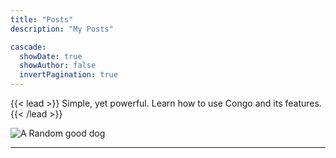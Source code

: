 ```yaml
---
title: "Posts"
description: "My Posts"

cascade:
  showDate: true
  showAuthor: false
  invertPagination: true
---
```


{{< lead >}}
Simple, yet powerful. Learn how to use Congo and its features.
{{< /lead >}}

![A Random good dog](https://placedog.net/1000/500?random)


---
